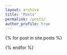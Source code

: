 ```yaml
---
layout: archive
title: "Posts"
permalink: /posts/
author_profile: true
---
```


{% for post in site.posts %}
  <!-- {% include archive-single.html %} -->
{% endfor %}